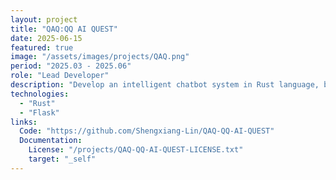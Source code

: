 ```yaml
---
layout: project
title: "QAQ:QQ AI QUEST"
date: 2025-06-15
featured: true
image: "/assets/images/projects/QAQ.png"
period: "2025.03 - 2025.06"
role: "Lead Developer"
description: "Develop an intelligent chatbot system in Rust language, builds a secure and stable server to store user information and chat records, and provides intelligent chatting experience for users."
technologies: 
  - "Rust"
  - "Flask"
links:
  Code: "https://github.com/Shengxiang-Lin/QAQ-QQ-AI-QUEST"
  Documentation: 
    License: "/projects/QAQ-QQ-AI-QUEST-LICENSE.txt"
    target: "_self"
---
```

